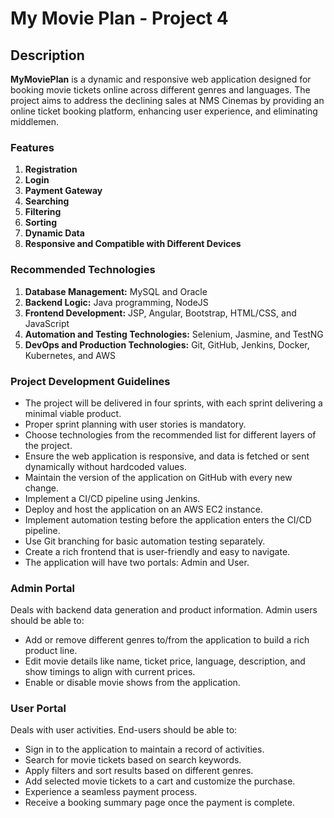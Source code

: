 # My Movie Plan - Project 4

## Description

**MyMoviePlan** is a dynamic and responsive web application designed for booking movie tickets online across different genres and languages. The project aims to address the declining sales at NMS Cinemas by providing an online ticket booking platform, enhancing user experience, and eliminating middlemen.

### Features

1. **Registration**
2. **Login**
3. **Payment Gateway**
4. **Searching**
5. **Filtering**
6. **Sorting**
7. **Dynamic Data**
8. **Responsive and Compatible with Different Devices**

### Recommended Technologies

1. **Database Management:** MySQL and Oracle
2. **Backend Logic:** Java programming, NodeJS
3. **Frontend Development:** JSP, Angular, Bootstrap, HTML/CSS, and JavaScript
4. **Automation and Testing Technologies:** Selenium, Jasmine, and TestNG
5. **DevOps and Production Technologies:** Git, GitHub, Jenkins, Docker, Kubernetes, and AWS

### Project Development Guidelines

- The project will be delivered in four sprints, with each sprint delivering a minimal viable product.
- Proper sprint planning with user stories is mandatory.
- Choose technologies from the recommended list for different layers of the project.
- Ensure the web application is responsive, and data is fetched or sent dynamically without hardcoded values.
- Maintain the version of the application on GitHub with every new change.
- Implement a CI/CD pipeline using Jenkins.
- Deploy and host the application on an AWS EC2 instance.
- Implement automation testing before the application enters the CI/CD pipeline.
- Use Git branching for basic automation testing separately.
- Create a rich frontend that is user-friendly and easy to navigate.
- The application will have two portals: Admin and User.

### Admin Portal

Deals with backend data generation and product information. Admin users should be able to:

- Add or remove different genres to/from the application to build a rich product line.
- Edit movie details like name, ticket price, language, description, and show timings to align with current prices.
- Enable or disable movie shows from the application.

### User Portal

Deals with user activities. End-users should be able to:

- Sign in to the application to maintain a record of activities.
- Search for movie tickets based on search keywords.
- Apply filters and sort results based on different genres.
- Add selected movie tickets to a cart and customize the purchase.
- Experience a seamless payment process.
- Receive a booking summary page once the payment is complete.

